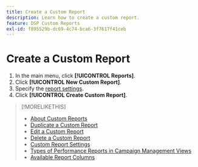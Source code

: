 ```yaml
---
title: Create a Custom Report
description: Learn how to create a custom report.
feature: DSP Custom Reports
exl-id: f895529b-dc69-4c74-bca6-3f7617f41ceb
---
```

# Create a Custom Report

1. In the main menu, click **[!UICONTROL Reports]**.
1. Click **[!UICONTROL New Custom Report]**.
1. Specify the [report settings](/help/dsp/reports/report-settings.md).
1. Click **[!UICONTROL Create Custom Report]**.

>[!MORELIKETHIS]
>
>* [About Custom Reports](/help/dsp/reports/report-about.md)
>* [Duplicate a Custom Report](/help/dsp/reports/report-copy.md)
>* [Edit a Custom Report](/help/dsp/reports/report-edit.md)
>* [Delete a Custom Report](/help/dsp/reports/report-delete.md)
>* [Custom Report Settings](/help/dsp/reports/report-settings.md)
>* [Types of Performance Reports in Campaign Management Views](/help/dsp/campaign-management/reports/campaign-reports-about.md)
>* [Available Report Columns](/help/dsp/reports/report-columns.md)
